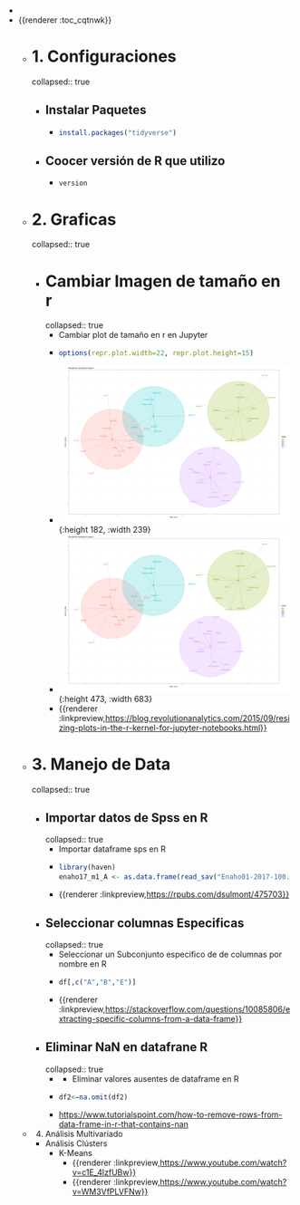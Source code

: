 -
- {{renderer :toc_cqtnwk}}
	- # 1. Configuraciones
	  collapsed:: true
		- ## Instalar Paquetes
			- ```r
			  install.packages("tidyverse")
			  ```
		- ## Coocer versión de R que utilizo
			- ```terminal
			  version
			  ```
	- # 2. Graficas
	  collapsed:: true
		- # Cambiar Imagen de tamaño en r  
		  collapsed:: true
			- Cambiar plot de tamaño en r en Jupyter
			- ```R
			  options(repr.plot.width=22, repr.plot.height=15)
			  ```
			- ![image.png](../assets/image_1639531345532_0.png){:height 182, :width 239}
			- ![image.png](../assets/image_1639531351044_0.png){:height 473, :width 683}
			- {{renderer :linkpreview,https://blog.revolutionanalytics.com/2015/09/resizing-plots-in-the-r-kernel-for-jupyter-notebooks.html}}
	- # 3. Manejo de Data
	  collapsed:: true
		- ## Importar datos de Spss en R
		  collapsed:: true
			- Importar dataframe sps en R
			- ```r
			  library(haven)
			  enaho17_m1_A <- as.data.frame(read_sav("Enaho01-2017-100.sav"))
			  ```
			- {{renderer :linkpreview,https://rpubs.com/dsulmont/475703}}
		- ## Seleccionar  columnas Especificas
		  collapsed:: true
			- Seleccionar un Subconjunto especifico de  de columnas por nombre en R
			- ```r
			  df[,c("A","B","E")] 
			  ```
			- {{renderer :linkpreview,https://stackoverflow.com/questions/10085806/extracting-specific-columns-from-a-data-frame}}
		- ## Eliminar NaN en datafrane  R
		  collapsed:: true
			- - Eliminar valores ausentes de dataframe en R
			- ```r
			  df2<−na.omit(df2)
			  ```
			- https://www.tutorialspoint.com/how-to-remove-rows-from-data-frame-in-r-that-contains-nan
	- 4. Análisis Multivariado
		- Análisis Clústers
			- K-Means
				- {{renderer :linkpreview,https://www.youtube.com/watch?v=c1E_4lzfUBw}}
				- {{renderer :linkpreview,https://www.youtube.com/watch?v=WM3VfPLVFNw}}